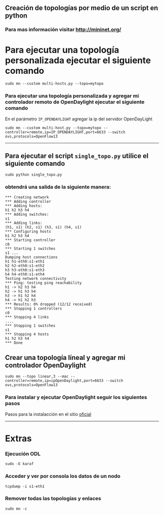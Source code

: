 ## Creación de topologías por medio de un script en python

### Para mas información visitar http://mininet.org/

# Para ejecutar una topología personalizada ejecutar el siguiente comando

```
sudo mn --custom multi-hosts.py --topo=mytopo
```
### Para ejecutar una topología personalizada y agregar mi controlador remoto de OpenDaylight ejecutar el siguiente comando

En el parámetro `IP_OPENDAYLIGHT` agregar la ip del servidor OpenDayLight

```
sudo mn --custom multi-host.py --topo=mytopo --controller=remote,ip=IP_OPENDAYLIGHT,port=6633 --switch ovs,protocols=OpenFlow13
```

<hr>

## Para ejecutar el script `single_topo.py` utilice el siguiente comando

```
sudo python single_topo.py
```

### obtendrá una salida de la siguiente manera:
```
*** Creating network
*** Adding controller
*** Adding hosts:
h1 h2 h3 h4
*** Adding switches:
s1
*** Adding links:
(h1, s1) (h2, s1) (h3, s1) (h4, s1)
*** Configuring hosts
h1 h2 h3 h4
*** Starting controller
c0
*** Starting 1 switches
s1 ...
Dumping host connections
h1 h1-eth0:s1-eth1
h2 h2-eth0:s1-eth2
h3 h3-eth0:s1-eth3
h4 h4-eth0:s1-eth4
Testing network connectivity
*** Ping: testing ping reachability
h1 -> h2 h3 h4
h2 -> h1 h3 h4
h3 -> h1 h2 h4
h4 -> h1 h2 h3
*** Results: 0% dropped (12/12 received)
*** Stopping 1 controllers
c0
*** Stopping 4 links
....
*** Stopping 1 switches
s1
*** Stopping 4 hosts
h1 h2 h3 h4
*** Done
```

## Crear una topología líneal y agregar mi controlador OpenDaylight
```
sudo mn --topo linear,3 --mac --controller=remote,ip=ipOpenDaylight,port=6633 --switch ovs,protocols=OpenFlow13
```

### Para instalar y ejecutar OpenDaylight seguir los siguientes pasos

Pasos para la instalacción en el sitio [oficial](https://docs.opendaylight.org/en/stable-sulfur/getting-started-guide/installing_opendaylight.html)

<hr>

# Extras

### Ejecución ODL
```
sudo -E karaf
```

### Acceder y ver por consola los datos de un nodo 
```
tcpdump -i s1-eth1
```

### Remover todas las topologías y enlaces
```
sudo mn -c
```